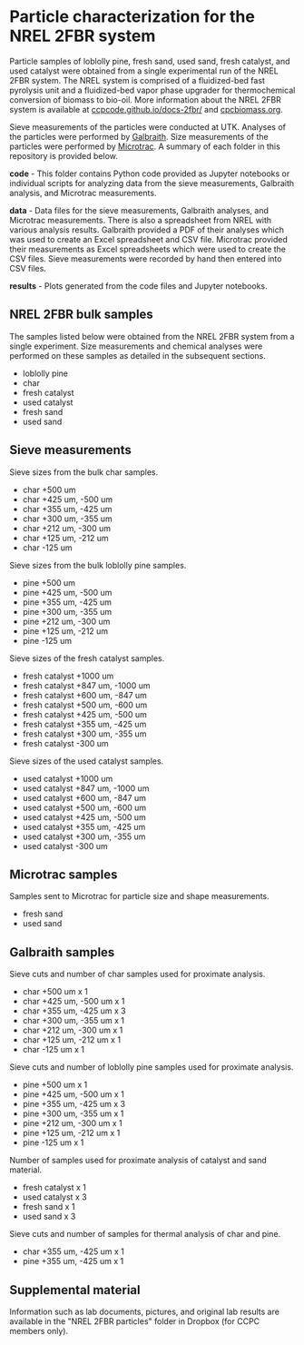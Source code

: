 # Particle characterization for the NREL 2FBR system

Particle samples of loblolly pine, fresh sand, used sand, fresh catalyst, and
used catalyst were obtained from a single experimental run of the NREL 2FBR
system. The NREL system is comprised of a fluidized-bed fast pyrolysis unit
and a fluidized-bed vapor phase upgrader for thermochemical conversion of
biomass to bio-oil. More information about the NREL 2FBR system is available
at [ccpcode.github.io/docs-2fbr/][2fbr] and [cpcbiomass.org][ccpc].

[2fbr]: https://ccpcode.github.io/docs-2fbr/
[ccpc]: https://www.cpcbiomass.org

Sieve measurements of the particles were conducted at UTK. Analyses of the
particles were performed by [Galbraith][gal]. Size measurements of the
particles were performed by [Microtrac][mic]. A summary of each folder in this
repository is provided below.

[gal]: http://galbraith.com
[mic]: https://www.microtrac.com

**code** - This folder contains Python code provided as Jupyter notebooks or
individual scripts for analyzing data from the sieve measurements, Galbraith
analysis, and Microtrac measurements.

**data** - Data files for the sieve measurements, Galbraith analyses, and
Microtrac measurements. There is also a spreadsheet from NREL with various
analysis results. Galbraith provided a PDF of their analyses which was used to
create an Excel spreadsheet and CSV file. Microtrac provided their
measurements as Excel spreadsheets which were used to create the CSV files.
Sieve measurements were recorded by hand then entered into CSV files.

**results** - Plots generated from the code files and Jupyter notebooks.

## NREL 2FBR bulk samples

The samples listed below were obtained from the NREL 2FBR system from a single
experiment. Size measurements and chemical analyses were performed on these
samples as detailed in the subsequent sections.

- loblolly pine
- char
- fresh catalyst
- used catalyst
- fresh sand
- used sand

## Sieve measurements

Sieve sizes from the bulk char samples.

- char +500 um
- char +425 um, -500 um
- char +355 um, -425 um
- char +300 um, -355 um
- char +212 um, -300 um
- char +125 um, -212 um
- char -125 um

Sieve sizes from the bulk loblolly pine samples.

- pine +500 um
- pine +425 um, -500 um
- pine +355 um, -425 um
- pine +300 um, -355 um
- pine +212 um, -300 um
- pine +125 um, -212 um
- pine -125 um

Sieve sizes of the fresh catalyst samples.

- fresh catalyst +1000 um
- fresh catalyst +847 um, -1000 um
- fresh catalyst +600 um, -847 um
- fresh catalyst +500 um, -600 um
- fresh catalyst +425 um, -500 um
- fresh catalyst +355 um, -425 um
- fresh catalyst +300 um, -355 um
- fresh catalyst -300 um

Sieve sizes of the used catalyst samples.

- used catalyst +1000 um
- used catalyst +847 um, -1000 um
- used catalyst +600 um, -847 um
- used catalyst +500 um, -600 um
- used catalyst +425 um, -500 um
- used catalyst +355 um, -425 um
- used catalyst +300 um, -355 um
- used catalyst -300 um

## Microtrac samples

Samples sent to Microtrac for particle size and shape measurements.

- fresh sand
- used sand

## Galbraith samples

Sieve cuts and number of char samples used for proximate analysis.

- char +500 um x 1
- char +425 um, -500 um x 1
- char +355 um, -425 um x 3
- char +300 um, -355 um x 1
- char +212 um, -300 um x 1
- char +125 um, -212 um x 1
- char -125 um x 1

Sieve cuts and number of loblolly pine samples used for proximate analysis.

- pine +500 um x 1
- pine +425 um, -500 um x 1
- pine +355 um, -425 um x 3
- pine +300 um, -355 um x 1
- pine +212 um, -300 um x 1
- pine +125 um, -212 um x 1
- pine -125 um x 1

Number of samples used for proximate analysis of catalyst and sand material.

- fresh catalyst x 1
- used catalyst x 3
- fresh sand x 1
- used sand x 3

Sieve cuts and number of samples for thermal analysis of char and pine.

- char +355 um, -425 um x 1
- pine +355 um, -425 um x 1

## Supplemental material

Information such as lab documents, pictures, and original lab results are
available in the  "NREL 2FBR particles" folder in Dropbox (for CCPC members
only).
